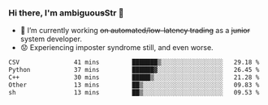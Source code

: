 ### Hi there, I'm ambiguou~~s~~Str 👋

<!--
**ambiguoustexture/ambiguoustexture** is a ✨ _special_ ✨ repository because its `README.md` (this file) appears on your GitHub profile.

Here are some ideas to get you started:
-->
- 🔭 I’m currently working ~~on automated/low-latency trading~~ as a ~~junior~~ system developer.
- :worried: Experiencing imposter syndrome still, and even worse.

<!--START_SECTION:waka-->

```txt
CSV               41 mins         ███████▒░░░░░░░░░░░░░░░░░   29.18 %
Python            37 mins         ██████▓░░░░░░░░░░░░░░░░░░   26.45 %
C++               30 mins         █████▒░░░░░░░░░░░░░░░░░░░   21.28 %
Other             13 mins         ██▒░░░░░░░░░░░░░░░░░░░░░░   09.83 %
sh                13 mins         ██▒░░░░░░░░░░░░░░░░░░░░░░   09.53 %
```

<!--END_SECTION:waka-->

